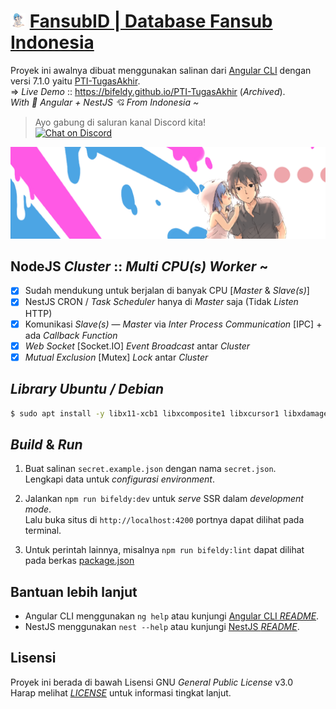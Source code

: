 # <img src="src/assets/img/favicon.png" width="24px" /> [FansubID | Database Fansub Indonesia](https://www.fansub.id)

Proyek ini awalnya dibuat menggunakan salinan dari [Angular CLI](https://github.com/angular/angular-cli) dengan versi 7.1.0 yaitu [PTI-TugasAkhir](https://github.com/bifeldy/PTI-TugasAkhir). <br />
=> <i>Live Demo</i> :: https://bifeldy.github.io/PTI-TugasAkhir (<i>Archived</i>). <br />
<i>With 💖 Angular + NestJS 💘 From Indonesia ~</i>

> Ayo gabung di saluran kanal Discord kita! <br /> [![Chat on Discord](https://discordapp.com/api/guilds/342220398022098944/widget.png "Chat on Discord")](https://discord.gg/xGWdExk)

![](src/assets/img/banner/fansub.png)

## NodeJS *Cluster* :: *Multi CPU(s) Worker* ~

- [x] Sudah mendukung untuk berjalan di banyak CPU [*Master* & *Slave(s)*]
- [x] NestJS CRON / *Task Scheduler* hanya di *Master* saja (Tidak *Listen* HTTP)
- [x] Komunikasi *Slave(s)* ― *Master* via *Inter Process Communication* [IPC] + ada *Callback Function*
- [x] *Web Socket* [Socket.IO] *Event Broadcast* antar *Cluster*
- [x] *Mutual Exclusion* [Mutex] *Lock* antar *Cluster*

## *Library Ubuntu / Debian*

```sh
$ sudo apt install -y libx11-xcb1 libxcomposite1 libxcursor1 libxdamage1 libxi-dev libxtst-dev libnss3 libcups2 libxss1 libxrandr2 libasound2 libatk1.0-0 libatk-bridge2.0-0 libpangocairo-1.0-0 libgtk-3-0 libgbm1
```

## *Build* & *Run*

1. Buat salinan `secret.example.json` dengan nama `secret.json`. <br />
  Lengkapi data untuk *configurasi environment*.

2. Jalankan `npm run bifeldy:dev` untuk *serve* SSR dalam *development mode*. <br />
  Lalu buka situs di `http://localhost:4200` portnya dapat dilihat pada terminal.
  
3. Untuk perintah lainnya, misalnya `npm run bifeldy:lint` dapat dilihat pada berkas [package.json](package.json)

## Bantuan lebih lanjut

* Angular CLI menggunakan `ng help` atau kunjungi [Angular CLI *README*](https://github.com/angular/angular-cli/blob/master/README.md).  <br />
* NestJS menggunakan `nest --help` atau kunjungi [NestJS *README*](https://github.com/nestjs/nest/blob/master/Readme.md).

## Lisensi

Proyek ini berada di bawah Lisensi GNU *General Public License* v3.0 <br />
Harap melihat [*LICENSE*](LICENSE) untuk informasi tingkat lanjut.
